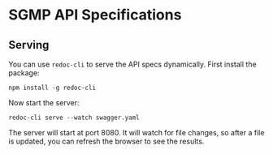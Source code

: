 # SGMP API Specifications
## Serving
You can use `redoc-cli` to serve the API specs dynamically. First install the package:

    npm install -g redoc-cli

Now start the server:

    redoc-cli serve --watch swagger.yaml

The server will start at port 8080. It will watch for file changes, so after a file is updated, you can refresh the browser to see the results.